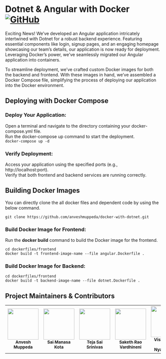 # Dotnet & Angular with Docker [![GitHub](https://img.shields.io/github/license/anveshmuppeda/docker-with-dotnet?color=blue)](https://github.com/anveshmuppeda/docker-with-dotnet/blob/main/LICENSE)


Exciting News! We’ve developed an Angular application intricately intertwined with Dotnet for a robust backend experience. Featuring essential components like login, signup pages, and an engaging homepage showcasing our team’s details, our application is now ready for deployment. Leveraging Docker’s power, we’ve seamlessly migrated our Angular application into containers.  

To streamline deployment, we’ve crafted custom Docker images for both the backend and frontend. With these images in hand, we’ve assembled a Docker Compose file, simplifying the process of deploying our application into the Docker environment.  

## Deploying with Docker Compose  
### Deploy Your Application:  
Open a terminal and navigate to the directory containing your docker-compose.yml file.  
Run the docker-compose up command to start the deployment.  
```docker-compose up -d```  

### Verify Deployment:  
Access your application using the specified ports (e.g., http://localhost:port).  
Verify that both frontend and backend services are running correctly.  

## Building Docker Images  
You can directly clone the all docker files and dependent code by using the below command.  
```
git clone https://github.com/anveshmuppeda/docker-with-dotnet.git  
```

### Build Docker Image for Frontend:  
Run the **docker build** command to build the Docker image for the frontend.  
```
cd dockerfiles/frontend  
docker build -t frontend-image-name --file angular.Dockerfile .  
```   

### Build Docker Image for Backend:  
```
cd dockerfiles/frontend  
docker build -t backend-image-name --file dotnet.Dockerfile .
```   

## Project Maintainers & Contributors  
<table>
  <tr>
    <td align="center"><a href="https://anveshmuppeda.github.io/profile/"><img src="https://avatars.githubusercontent.com/u/115966808?v=4" width="100px;" alt=""/><br /><sub><b>Anvesh Muppeda</b></sub></a></td>
    <td align="center"><a href="https://github.com/saimanasak"><img src="https://avatars.githubusercontent.com/u/47205414?v=4" width="100px;" alt=""/><br /><sub><b>Sai Manasa Kota</b></sub></a></td>
    <td align="center"><a href="https://github.com/khajjayamteja"><img src="https://avatars.githubusercontent.com/u/151116058?v=4" width="100px;" alt=""/><br /><sub><b>Teja Sai Srinivas</b></sub></a></td>
    <td align="center"><a href="https://github.com/sakethvardhineni"><img src="https://avatars.githubusercontent.com/u/132186396?v=4" width="100px;" alt=""/><br /><sub><b>Saketh Rao Vardhineni</b></sub></a></td>
    <td align="center"><a href="https://github.com/Vishwasena-Raidu-Nyaramneni"><img src="https://avatars.githubusercontent.com/u/120606838?v=4" width="100px;" alt=""/><br /><sub><b>Vishwasena Raidu Nyaramneni</b></sub></a></td>
  </tr>
</table>  